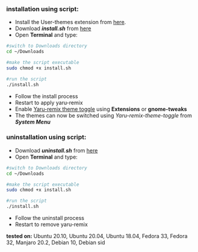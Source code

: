 ### installation using script:
- Install the User-themes extension from [here](https://extensions.gnome.org/extension/19/user-themes/).
- Download **_install.sh_** from [here](https://github.com/Muqtxdir/yaru-remix/releases/download/v20.10.1/install.sh)
- Open **Terminal** and type:
```bash
#switch to Downloads directory
cd ~/Downloads
```
```bash
#make the script executable
sudo chmod +x install.sh
```
```bash
#run the script
./install.sh
```
- Follow the install process
- Restart to apply yaru-remix
- Enable [Yaru-remix theme toggle](https://github.com/Muqtxdir/yaru-remix-theme-toggle) using **Extensions** or **gnome-tweaks**
- The themes can now be switched using *Yaru-remix-theme-toggle* from **_System Menu_**

### uninstallation using script:
- Download **_uninstall.sh_** from [here](https://github.com/Muqtxdir/yaru-remix/releases/download/v20.10.1/uninstall.sh)
- Open **Terminal** and type:
```bash
#switch to Downloads directory
cd ~/Downloads
```
```bash
#make the script executable
sudo chmod +x install.sh
```
```bash
#run the script
./install.sh
```
- Follow the uninstall process
- Restart to remove yaru-remix

**tested on:**
Ubuntu 20.10, Ubuntu 20.04, Ubuntu 18.04, Fedora 33, Fedora 32, Manjaro 20.2, Debian 10, Debian sid 
